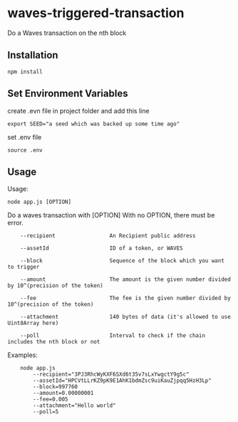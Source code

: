 # waves-triggered-transaction
Do a Waves transaction on the nth block

## Installation

```
npm install
```

## Set Environment Variables

create .evn file in project folder and add this line

```
export SEED="a seed which was backed up some time ago"
```

set .env file

```
source .env
```

## Usage

Usage:

```
node app.js [OPTION]
```

Do a waves transaction with [OPTION]
With no OPTION, there must be error.

```
    --recipient                 An Recipient public address

    --assetId                   ID of a token, or WAVES

    --block                     Sequence of the block which you want to trigger

    --amount                    The amount is the given number divided by 10^(precision of the token)

    --fee                       The fee is the given number divided by 10^(precision of the token)

    --attachment                140 bytes of data (it's allowed to use Uint8Array here)

    --poll                      Interval to check if the chain includes the nth block or not
```

Examples:

```
    node app.js 
        --recipient="3PJ3RhcWyKXF6SXd6t35v7sLxYwgctY9g5c" 
        --assetId="HPCVtLLrKZ9pK9E1AhK1bdmZsc9uiKauZjpqq5HzH3Lp" 
        --block=997760
        --amount=0.00000001
        --fee=0.005
        --attachment="Hello world"
        --poll=5
```